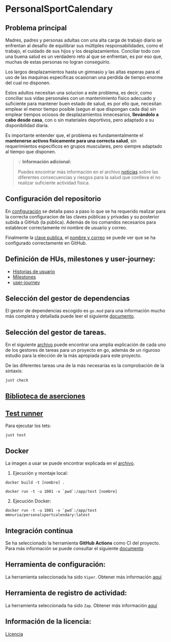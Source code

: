 # PersonalSportCalendary

## Problema principal

Madres, padres y personas adultas con una alta carga de trabajo diario se enfrentan al desafío de equilibrar sus múltiples responsabilidades, como el trabajo, el cuidado de sus hijos y los desplazamientos. Conciliar todo con una buena salud es un verdadero reto al que se enfrentan, es por eso que, muchas de estas personas no logran conseguirlo.

Los largos desplazamientos hasta un gimnasio y las altas esperas para el uso de las maquinas especificas ocasionan una perdida de tiempo enorme del cual no disponen.

Estos adultos necesitan una solucion a este problema, es decir, como conciliar sus vidas personales con un mantenimiento fisico adecuado y suficiente para mantener buen estado de salud, es por ello que, necesitan emplear el menor tiempo posible (segun el que dispongan cada dia) sin emplear tiempos ociosos de desplazamientos innecesarios, **llevándolo a cabo desde casa**, con o sin materiales deportivos, pero adaptado a su disponibilidad diaria.

Es importante entender que, el problema es fundamentalmente el **mantenerse activos fisicamente para una correcta salud**, sin requerimientos especificos en grupos musculares, pero siempre adaptado al tiempo que disponen.

> 💡 **Información adicional:**
>
> Puedes encontrar más información en el archivo [noticias](./docs/news.md) sobre las diferentes consecuencias y riesgos para la salud que conlleva el no realizar suficiente actividad fisica.

## Configuración del repositorio

En [configuración](./docs/config-repo.md) se detalla paso a paso lo que se ha requerido realizar para la correcta configuracion de las claves públicas y privadas y su posterior subida a GitHub (la pública). Además de los comandos necesarios para establecer correctamente mi nombre de usuario y correo.

Finalmente la [clave publica](./docs/images/ClavePublica.png), el [nombre y correo](./docs/images/NombreyCorreo.png) se puede ver que se ha configurado correctamente en GitHub.

## Definición de HUs, milestones y user-journey:

- [Historias de usuario](./docs/HUs.md)
- [Milestones](./docs/config-milestones.md)
- [user-journey](./docs/user-journey.md)

## Selección del gestor de dependencias

El gestor de dependencias escogido es `go.mod` para una información mucho más completa y detallada puede leer el siguiente [documento](./docs/gestor_dependencias.md).

## Selección del gestor de tareas.

En el siguiente [archivo](./docs/gestor_tareas.md) puede encontrar una amplia explicación de cada uno de los gestores de tareas para un proyecto en go, además de un riguroso estudio para la elección de la más apropiada para este proyecto.

De las diferentes tareas una de la más necesarias es la comprobación de la sintaxis:

```
just check
```

## [Biblioteca de aserciones](./docs/biblioteca_asersiones.md)

## [Test runner](./docs/test_runner.md)

Para ejecutar los tets:

```
just test
```

## Docker
La imagen a usar se puede encontrar explicada en el [archivo](/docs/imagen-docker.md).

1. Ejecución y montaje local:
```
docker build -t [nombre] .
```
```
docker run -t -u 1001 -v `pwd`:/app/test [nombre]
```

2. Ejecución Docker:
```
docker run -t -u 1001 -v `pwd`:/app/test mmnuria/personalsportcalendary:latest

```

## Integración continua
Se ha seleccionado la herramienta **GitHub Actions** como CI del proyecto. Para más información se puede consultar el siguiente [documento](./docs/continuous-integration.md)

## Herramienta de configuración:
La herramienta seleccionada ha sido `Viper`. Obtener más información [aquí](./docs/configuracion.md)

## Herramienta de registro de actividad:
La herramienta seleccionada ha sido `Zap`. Obtener más información [aquí](./docs/logs.md)

## Información de la licencia:

[Licencia](./LICENSE)